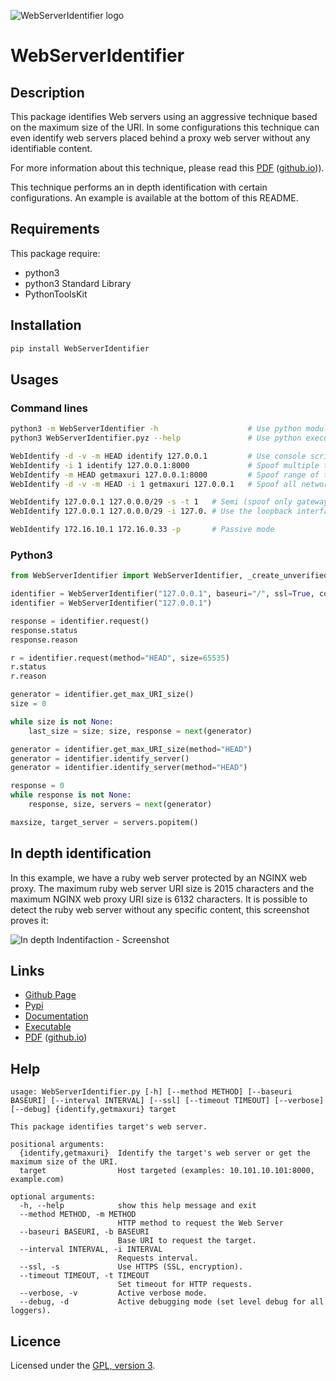 ![WebServerIdentifier logo](https://mauricelambert.github.io/info/python/security/WebServerIdentifier_small.png "WebServerIdentifier logo")

# WebServerIdentifier

## Description

This package identifies Web servers using an aggressive technique based on the maximum size of the URI. In some configurations this technique can even identify web servers placed behind a proxy web server without any identifiable content.

For more information about this technique, please read this [PDF](https://www.slideshare.net/MauriceLambert1/webmaxuriidentifierpdf) ([github.io](https://mauricelambert.github.io/info/python/security/Web-MaxUriIdentifier.pdf))).

This technique performs an in depth identification with certain configurations. An example is available at the bottom of this README.

## Requirements

This package require:
 - python3
 - python3 Standard Library
 - PythonToolsKit

## Installation

```bash
pip install WebServerIdentifier
```

## Usages

### Command lines

```bash
python3 -m WebServerIdentifier -h                    # Use python module
python3 WebServerIdentifier.pyz --help               # Use python executable

WebIdentify -d -v -m HEAD identify 127.0.0.1         # Use console script entry point
WebIdentify -i 1 identify 127.0.0.1:8000             # Spoof multiple targets (verbose mode)
WebIdentify -m HEAD getmaxuri 127.0.0.1:8000         # Spoof range of targets
WebIdentify -d -v -m HEAD -i 1 getmaxuri 127.0.0.1   # Spoof all network

WebIdentify 127.0.0.1 127.0.0.0/29 -s -t 1   # Semi (spoof only gateway IP for the targets, interval is 1 seconds)
WebIdentify 127.0.0.1 127.0.0.0/29 -i 127.0. # Use the loopback interface

WebIdentify 172.16.10.1 172.16.0.33 -p       # Passive mode
```

### Python3

```python
from WebServerIdentifier import WebServerIdentifier, _create_unverified_context

identifier = WebServerIdentifier("127.0.0.1", baseuri="/", ssl=True, context=_create_unverified_context(), port=8000, interval=0.5, timeout=2)
identifier = WebServerIdentifier("127.0.0.1")

response = identifier.request()
response.status
response.reason

r = identifier.request(method="HEAD", size=65535)
r.status
r.reason

generator = identifier.get_max_URI_size()
size = 0

while size is not None:
	last_size = size; size, response = next(generator)

generator = identifier.get_max_URI_size(method="HEAD")
generator = identifier.identify_server()
generator = identifier.identify_server(method="HEAD")

response = 0
while response is not None:
	response, size, servers = next(generator)

maxsize, target_server = servers.popitem()
```

## In depth identification

In this example, we have a ruby web server protected by an NGINX web proxy. The maximum ruby web server URI size is 2015 characters and the maximum NGINX web proxy URI size is 6132 characters. It is possible to detect the ruby web server without any specific content, this screenshot proves it:

![In depth Indentifaction - Screenshot](https://mauricelambert.github.io/info/python/security/InDepthIdentification.png "In depth Indentifaction")

## Links

 - [Github Page](https://github.com/mauricelambert/WebServerIdentifier)
 - [Pypi](https://pypi.org/project/WebServerIdentifier/)
 - [Documentation](https://mauricelambert.github.io/info/python/security/WebServerIdentifier.html)
 - [Executable](https://mauricelambert.github.io/info/python/security/WebServerIdentifier.pyz)
 - [PDF](https://www.slideshare.net/MauriceLambert1/Web-MaxUriIdentifier) ([github.io](https://mauricelambert.github.io/info/python/security/Web-MaxUriIdentifier.pdf))

## Help

```text
usage: WebServerIdentifier.py [-h] [--method METHOD] [--baseuri BASEURI] [--interval INTERVAL] [--ssl] [--timeout TIMEOUT] [--verbose] [--debug] {identify,getmaxuri} target

This package identifies target's web server.

positional arguments:
  {identify,getmaxuri}  Identify the target's web server or get the maximum size of the URI.
  target                Host targeted (examples: 10.101.10.101:8000, example.com)

optional arguments:
  -h, --help            show this help message and exit
  --method METHOD, -m METHOD
                        HTTP method to request the Web Server
  --baseuri BASEURI, -b BASEURI
                        Base URI to request the target.
  --interval INTERVAL, -i INTERVAL
                        Requests interval.
  --ssl, -s             Use HTTPS (SSL, encryption).
  --timeout TIMEOUT, -t TIMEOUT
                        Set timeout for HTTP requests.
  --verbose, -v         Active verbose mode.
  --debug, -d           Active debugging mode (set level debug for all loggers).
```

## Licence

Licensed under the [GPL, version 3](https://www.gnu.org/licenses/).
